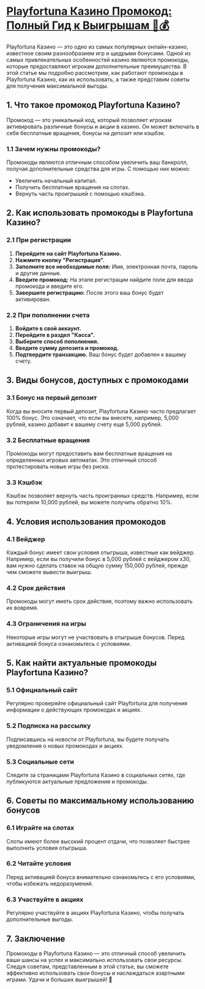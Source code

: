 # [Playfortuna Казино Промокод: Полный Гид к Выигрышам 🎰💰](https://brandplay.link/9sD8CZLQ)

Playfortuna Казино — это одно из самых популярных онлайн-казино, известное своим разнообразием игр и щедрыми бонусами. Одной из самых привлекательных особенностей казино являются промокоды, которые предоставляют игрокам дополнительные преимущества. В этой статье мы подробно рассмотрим, как работают промокоды в Playfortuna Казино, как их использовать, а также представим советы для получения максимальной выгоды.

## 1. Что такое промокод Playfortuna Казино?

Промокод — это уникальный код, который позволяет игрокам активировать различные бонусы и акции в казино. Он может включать в себя бесплатные вращения, бонусы на депозит или кэшбэк.

### 1.1 Зачем нужны промокоды?

Промокоды являются отличным способом увеличить ваш банкролл, получая дополнительные средства для игры. С помощью них можно:

* Увеличить начальный капитал.
* Получить бесплатные вращения на слотах.
* Вернуть часть проигрышей с помощью кэшбэка.

## 2. Как использовать промокоды в Playfortuna Казино?

### 2.1 При регистрации

1. **Перейдите на сайт Playfortuna Казино.**
2. **Нажмите кнопку "Регистрация".**
3. **Заполните все необходимые поля:** Имя, электронная почта, пароль и другие данные.
4. **Введите промокод:** На этапе регистрации найдите поле для ввода промокода и введите его.
5. **Завершите регистрацию:** После этого ваш бонус будет активирован.

### 2.2 При пополнении счета

1. **Войдите в свой аккаунт.**
2. **Перейдите в раздел "Касса".**
3. **Выберите способ пополнения.**
4. **Введите сумму депозита и промокод.**
5. **Подтвердите транзакцию.** Ваш бонус будет добавлен к вашему счету.

## 3. Виды бонусов, доступных с промокодами

### 3.1 Бонус на первый депозит

Когда вы вносите первый депозит, Playfortuna Казино часто предлагает 100% бонус. Это означает, что если вы внесете, например, 5,000 рублей, казино добавит к вашему счету еще 5,000 рублей.

### 3.2 Бесплатные вращения

Промокоды могут предоставить вам бесплатные вращения на определенных игровых автоматах. Это отличный способ протестировать новые игры без риска.

### 3.3 Кэшбэк

Кэшбэк позволяет вернуть часть проигранных средств. Например, если вы потеряли 10,000 рублей, вы можете получить обратно 10%.

## 4. Условия использования промокодов

### 4.1 Вейджер

Каждый бонус имеет свои условия отыгрыша, известные как вейджер. Например, если вы получили бонус в 5,000 рублей с вейджером x30, вам нужно сделать ставок на общую сумму 150,000 рублей, прежде чем сможете вывести выигрыш.

### 4.2 Срок действия

Промокоды могут иметь срок действия, поэтому важно использовать их вовремя.

### 4.3 Ограничения на игры

Некоторые игры могут не участвовать в отыгрыше бонусов. Перед активацией бонуса ознакомьтесь с условиями.

## 5. Как найти актуальные промокоды Playfortuna Казино?

### 5.1 Официальный сайт

Регулярно проверяйте официальный сайт Playfortuna для получения информации о действующих промокодах и акциях.

### 5.2 Подписка на рассылку

Подписавшись на новости от Playfortuna, вы будете получать уведомления о новых промокодах и акциях.

### 5.3 Социальные сети

Следите за страницами Playfortuna Казино в социальных сетях, где публикуются актуальные предложения и промокоды.

## 6. Советы по максимальному использованию бонусов

### 6.1 Играйте на слотах

Слоты имеют более высокий процент отдачи, что позволяет быстрее выполнить условия отыгрыша.

### 6.2 Читайте условия

Перед активацией бонуса внимательно ознакомьтесь с его условиями, чтобы избежать недоразумений.

### 6.3 Участвуйте в акциях

Регулярно участвуйте в акциях Playfortuna Казино, чтобы получать дополнительные выгоды.

## 7. Заключение

Промокоды в Playfortuna Казино — это отличный способ увеличить ваши шансы на успех и максимально использовать свои ресурсы. Следуя советам, представленным в этой статье, вы сможете эффективно использовать свои бонусы и наслаждаться азартными играми. Удачи и больших выигрышей! 🎊
